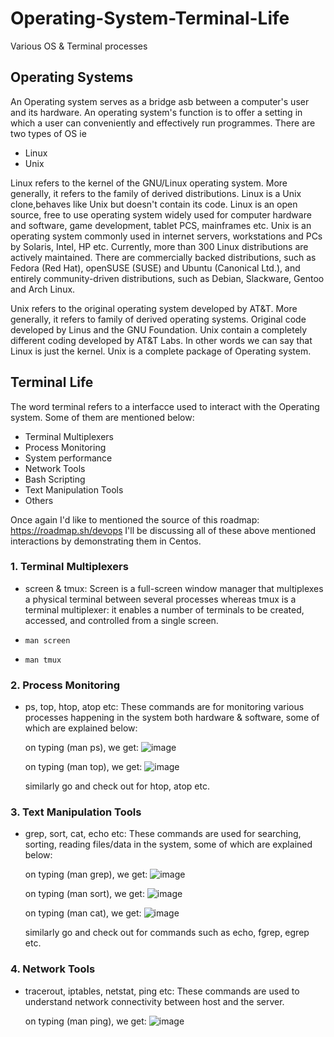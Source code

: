 # Operating-System-Terminal-Life
Various OS &amp; Terminal processes


## Operating Systems

An Operating system serves as a bridge asb between a computer's user and its hardware. An operating system's function is to offer a setting in which a user can conveniently and effectively run programmes. There are two types of OS ie

  - Linux
  - Unix
  
Linux refers to the kernel of the GNU/Linux operating system. More generally, it refers to the family of derived distributions. Linux is a Unix clone,behaves like Unix but doesn't contain its code. Linux is an open source, free to use operating system widely used for computer hardware and software, game development, tablet PCS, mainframes etc. Unix is an operating system commonly used in internet servers, workstations and PCs by Solaris, Intel, HP etc. Currently, more than 300 Linux distributions are actively maintained. There are commercially backed distributions, such as Fedora (Red Hat), openSUSE (SUSE) and Ubuntu (Canonical Ltd.), and entirely community-driven distributions, such as Debian, Slackware, Gentoo and Arch Linux.

Unix refers to the original operating system developed by AT&T. More generally, it refers to family of derived operating systems. Original code developed by Linus and the GNU Foundation. Unix contain a completely different coding developed by AT&T Labs. In other words we can say that Linux is just the kernel. Unix is a complete package of Operating system.


## Terminal Life
The word terminal refers to a interfacce used to interact with the Operating system. Some of them are mentioned below:

 - Terminal Multiplexers
 - Process Monitoring
 - System performance
 - Network Tools
 - Bash Scripting
 - Text Manipulation Tools
 - Others

Once again I'd like to mentioned the source of this roadmap: https://roadmap.sh/devops
I'll be discussing all of these above mentioned interactions by demonstrating them in Centos.


### 1. Terminal Multiplexers
  - screen & tmux:
  Screen is a full-screen window manager that multiplexes a physical terminal between several processes whereas tmux is a terminal multiplexer: it enables               a number of terminals to be created, accessed, and controlled from a single screen. 
          
   -     man screen
         
   -     man tmux

    
### 2. Process Monitoring
  - ps, top, htop, atop etc:
    These commands are for monitoring various processes happening in the system both hardware & software, some of which are explained below: 
  
    on typing (man ps), we get:
    ![image](https://user-images.githubusercontent.com/97732099/200850709-cf0ed412-3095-4a38-95dd-35797a5fa802.png)
   
    on typing (man top), we get:
    ![image](https://user-images.githubusercontent.com/97732099/200851043-a98c70cc-992d-44a3-8b5a-38db88898a93.png)

    similarly go and check out for htop, atop etc.    
    
    
### 3. Text Manipulation Tools
  - grep, sort, cat, echo etc:
    These commands are used for searching, sorting, reading files/data in the system, some of which are explained below: 
  
    on typing (man grep), we get:
    ![image](https://user-images.githubusercontent.com/97732099/200853244-bdeb640b-43d5-437e-99a7-a4027d46b221.png)
    
    on typing (man sort), we get:
    ![image](https://user-images.githubusercontent.com/97732099/200853353-eea41183-aead-43af-b3bd-14abd8cafe44.png)

    on typing (man cat), we get:
    ![image](https://user-images.githubusercontent.com/97732099/200853488-48d7a867-270a-4af7-9e44-37975d45a3d5.png)

    similarly go and check out for commands such as echo, fgrep, egrep etc.

    
### 4. Network Tools
  - tracerout, iptables, netstat, ping etc:
    These commands are used to understand network connectivity between host and the server. 
  
    on typing (man ping), we get:
    ![image](https://user-images.githubusercontent.com/97732099/200854491-ec3d6800-09d8-42d0-978a-950b2bcc59b4.png)

    
    
